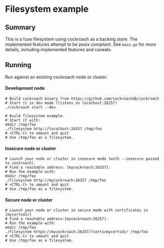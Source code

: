 # Filesystem example

## Summary

This is a fuse filesystem using cockroach as a backing store.
The implemented features attempt to be posix compliant.
See `main.go` for more details, including implemented features and caveats.

## Running

Run against an existing cockroach node or cluster.

#### Development node
```
# Build cockroach binary from https://github.com/cockroachdb/cockroach
# Start it in dev mode (listens on localhost:26257)
./cockroach start --dev

# Build filesystem example.
# Start it with:
mkdir /tmp/foo
./filesystem http://localhost:26257 /tmp/foo
# <CTRL-C> to umount and quit
# Use /tmp/foo as a filesystem.
```

#### Insecure node or cluster
```
# Launch your node or cluster in insecure mode (with --insecure passed to cockroach).
# Find a reachable address: [mycockroach:26257].
# Run the example with:
mkdir /tmp/foo
./filesystem http://mycockroach:26257 /tmp/foo
# <CTRL-C> to umount and quit
# Use /tmp/foo as a filesystem.
```

#### Secure node or cluster
```
# Launch your node or cluster in secure mode with certificates in [mycertsdir]
# Find a reachable address:[mycockroach:26257].
# Run the example with:
mkdir /tmp/foo
./filesystem https://mycockroach:26257/?certs=mycertsdir /tmp/foo
# <CTRL-C> to umount and quit
# Use /tmp/foo as a filesystem.
```
